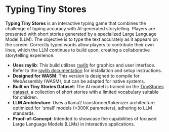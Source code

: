 # Typing Tiny Stores

**Typing Tiny Stores** is an interactive typing game that combines the challenge of typing accuracy with AI-generated storytelling. Players are presented with short stories generated by a specialized Large Language Model (LLM). The objective is to type the text accurately as it appears on the screen. Correctly typed words allow players to contribute their own lines, which the LLM continues to build upon, creating a collaborative storytelling experience.

- **Uses raylib**: This build utilizes [raylib](https://www.raylib.com/) for graphics and user interface. Refer to the [raylib documentation](https://www.raylib.com/) for installation and setup instructions.
- **Designed for WASM**: This version is designed to compile for WebAssembly (WASM), but can be adapted for native systems.
- **Built on Tiny Stories Dataset**: The AI model is trained on the [TinyStories dataset](https://huggingface.co/datasets/roneneldan/TinyStories), a collection of short stories with a limited vocabulary suitable for children.
- **LLM Architecture**: Uses a llama2 transformer/tokenizer architecture optimized for 'small' models (<300K parameters), adhering to LLM standards.
- **Proof-of-Concept**: Intended to showcase the capabilities of focused Large Language Models (LLMs) in interactive applications.
